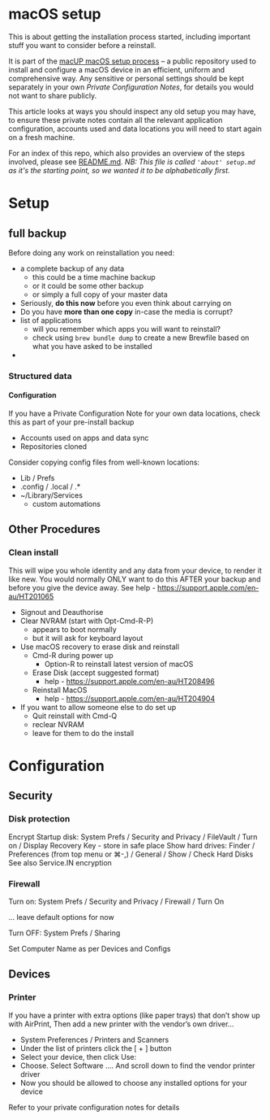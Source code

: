 # macOS setup

This is about getting the installation process started, 
including important stuff you want to consider before a reinstall.

It is part of the [macUP macOS setup process](https://github.com/artmg/macUP/) – a public repository 
used to install and configure a macOS device in an efficient, uniform and comprehensive way. Any sensitive or personal settings should be kept separately in your own *Private Configuration Notes*, for details you would not want to share publicly. 

This article looks at ways you should 
inspect any old setup you may have, to 
ensure these private notes contain all 
the relevant application configuration, 
accounts used and data locations 
you will need to start again on a fresh machine.

For an index of this repo,
which also provides an overview of the steps involved, please see [README.md](https://github.com/artmg/macUP/blob/main/README.md). _NB: This file is called `'about' setup.md` as it's the starting point, so we wanted it to be alphabetically first._


# Setup

## full backup

Before doing any work on reinstallation you need:

* a complete backup of any data
	* this could be a time machine backup
	* or it could be some other backup 
	* or simply a full copy of your master data
* Seriously, **do this now** before you even think about carrying on
* Do you have **more than one copy** in-case the media is corrupt?
* list of applications
	* will you remember which apps you will want to reinstall?
	* check using `brew bundle dump` to create a new Brewfile based on what you have asked to be installed
* 

### Structured data

#### Configuration 

If you have a Private Configuration Note for your own data locations, check this as part of your pre-install backup

* Accounts used on apps and data sync
* Repositories cloned

Consider copying config files from well-known locations:

* Lib / Prefs
* .config / .local / .*
* ~/Library/Services
	* custom automations


## Other Procedures

### Clean install

This will wipe you whole identity and any data 
from your device, to render it like new. 
You would normally ONLY want to do this AFTER your backup 
and before you give the device away. 
See help - https://support.apple.com/en-au/HT201065

* Signout and Deauthorise
* Clear NVRAM (start with Opt-Cmd-R-P)
	* appears to boot normally
	* but it will ask for keyboard layout
* Use macOS recovery to erase disk and reinstall
	* Cmd-R during power up 
		* Option-R to reinstall latest version of macOS
	* Erase Disk (accept suggested format)
		* help - https://support.apple.com/en-au/HT208496
	* Reinstall MacOS
		* help - https://support.apple.com/en-au/HT204904
* If you want to allow someone else to do set up
	* Quit reinstall with Cmd-Q
	* reclear NVRAM
	* leave for them to do the install



# Configuration

## Security

### Disk protection

Encrypt Startup disk: System Prefs / Security and Privacy / FileVault / Turn on / Display Recovery Key - store in safe place
Show hard drives: Finder / Preferences (from top menu or ⌘-,) / General / Show / Check Hard Disks 
See also Service.IN encryption
 
### Firewall

Turn on: System Prefs / Security and Privacy / Firewall / Turn On 

… leave default options for now

Turn OFF: System Prefs / Sharing

Set Computer Name as per Devices and Configs

## Devices 

### Printer

If you have a printer with extra options (like paper trays) that don’t show up with AirPrint, 
Then add a new printer with the vendor’s own driver…

* System Preferences / Printers and Scanners 
* Under the list of printers click the [ + ] button
* Select your device, then click Use: 
* Choose. Select Software ….  And scroll down to find the vendor printer driver
* Now you should be allowed to choose any installed options for your device

Refer to your private configuration notes for details


